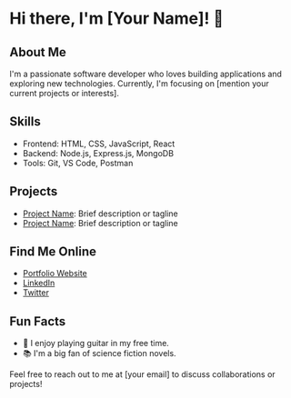 # Hi there, I'm [Your Name]! 👋

## About Me
I'm a passionate software developer who loves building applications and exploring new technologies. Currently, I'm focusing on [mention your current projects or interests].

## Skills
- Frontend: HTML, CSS, JavaScript, React
- Backend: Node.js, Express.js, MongoDB
- Tools: Git, VS Code, Postman

## Projects
- [Project Name](link): Brief description or tagline
- [Project Name](link): Brief description or tagline

## Find Me Online
- [Portfolio Website](link)
- [LinkedIn](link)
- [Twitter](link)

## Fun Facts
- 🎵 I enjoy playing guitar in my free time.
- 📚 I'm a big fan of science fiction novels.

Feel free to reach out to me at [your email] to discuss collaborations or projects!

<!-- Add any badges or additional sections as needed -->
